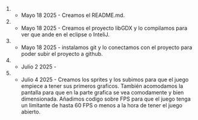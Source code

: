 
1)  - Mayo 18 2025 - Creamos el README.md.

2)  - Mayo 18 2025 - Creamos el proyecto libGDX y lo compilamos para ver que ande en el eclipse o InteliJ.

3)  - Mayo 18 2025 - instalamos git y lo conectamos con el proyecto para poder subir el proyecto a github.

4)  - Julio 2 2025 -
   
5)  - Julio 4 2025 - Creamos los sprites y los subimos para que el juego empiece a tener sus primeros graficos. También acomodamos la pantalla para que en la parte grafica se vea comodamente y bien dimensionada. Añadimos codigo sobre FPS para que el juego tenga un limitante de hasta 60 FPS o menos a la hora de tener el juego abierto. 

